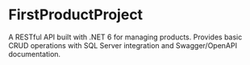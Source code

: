 # FirstProductProject
A RESTful API built with .NET 6 for managing products. Provides basic CRUD operations with SQL Server integration and Swagger/OpenAPI documentation.
